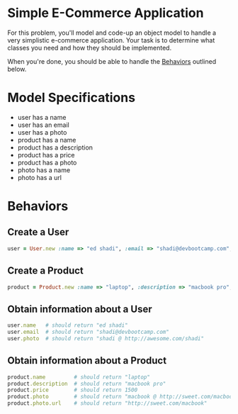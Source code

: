Simple E-Commerce Application
=============================

For this problem, you'll model and code-up an object model to handle a very simplistic e-commerce application. Your task is to determine what classes you need and how they should be implemented.

When you're done, you should be able to handle the [Behaviors](#behaviors) outlined below.


# Model Specifications

- user has a name
- user has an email
- user has a photo
- product has a name
- product has a description
- product has a price
- product has a photo
- photo has a name
- photo has a url


# <a id="behaviors"> Behaviors

## Create a User

```ruby
user = User.new :name => "ed shadi", :email => "shadi@devbootcamp.com", :photo_name => "shadi", :photo_url => "http://awesome.com/shadi"
```

## Create a Product

```ruby
product = Product.new :name => "laptop", :description => "macbook pro", :price => 1500, :photo_name => "macbook", :photo_url => "http://sweet.com/macbook"
```

## Obtain information about a User

```ruby
user.name   # should return "ed shadi"
user.email  # should return "shadi@devbootcamp.com"
user.photo  # should return "shadi @ http://awesome.com/shadi"
```

## Obtain information about a Product

```ruby
product.name         # should return "laptop"
product.description  # should return "macbook pro"
product.price        # should return 1500
product.photo        # should return "macbook @ http://sweet.com/macbook"
product.photo.url    # should return "http://sweet.com/macbook"
```

